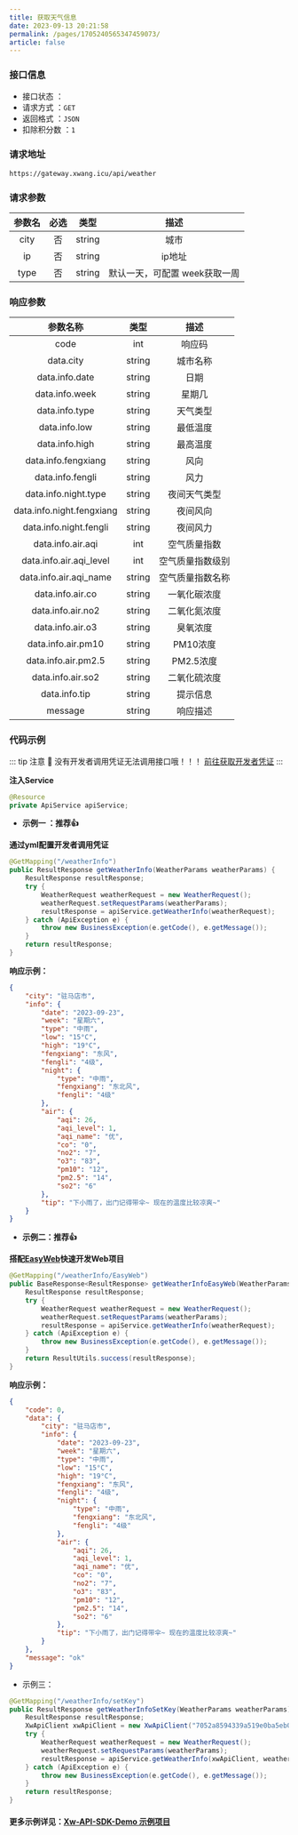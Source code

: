 ```yaml
---
title: 获取天气信息
date: 2023-09-13 20:21:58
permalink: /pages/1705240565347459073/
article: false
---
```


### 接口信息

- 接口状态 ： <Badge text="正常"/>
- 请求方式 ：`GET`
- 返回格式 ：`JSON`
- 扣除积分数 ：`1`

### 请求地址

```shell
https://gateway.xwang.icu/api/weather
```

### 请求参数

| 参数名 | 必选  |   类型   |        描述         |
|:---:|:---:|:------:|:-----------------:|
|   city   |  否  | string |        城市         |
|     ip     |  否  | string |       ip地址        |
|       type     |  否  |   string     | 默认一天，可配置 week获取一周 |

### 响应参数

|     参数名称     |   类型   |                     描述                      |
|:------------:|:------:|:-------------------------------------------:|
|     code     |  int   |                   响应码                    |
|   data.city  | string |                 城市名称                    |
|  data.info.date  | string |                  日期                     |
|  data.info.week  | string |                 星期几                    |
|  data.info.type  | string |                 天气类型                    |
|  data.info.low  | string |                  最低温度                   |
|  data.info.high  | string |                  最高温度                   |
|data.info.fengxiang|string|                风向                 |
|  data.info.fengli | string |                  风力                     |
|data.info.night.type|string|              夜间天气类型              |
|data.info.night.fengxiang|string|           夜间风向            |
|data.info.night.fengli|string|              夜间风力              |
|  data.info.air.aqi |  int   |               空气质量指数                |
|data.info.air.aqi_level|int|           空气质量指数级别            |
|data.info.air.aqi_name|string|          空气质量指数名称           |
|  data.info.air.co | string |               一氧化碳浓度                |
| data.info.air.no2 | string |               二氧化氮浓度                |
|  data.info.air.o3 | string |                臭氧浓度                 |
| data.info.air.pm10|string|               PM10浓度               |
|data.info.air.pm2.5|string|              PM2.5浓度              |
| data.info.air.so2 | string |               二氧化硫浓度                |
|   data.info.tip  | string |                 提示信息                    |
|   message    | string |                 响应描述                    |

### 代码示例

::: tip 注意 🔔️
没有开发者调用凭证无法调用接口哦！！！ [前往获取开发者凭证](https://api.xwang.icu/account/center)
:::

**注入Service**

```java
@Resource
private ApiService apiService;
```

- **示例一 ：推荐👍**

**通过yml配置开发者调用凭证**

```java
@GetMapping("/weatherInfo")
public ResultResponse getWeatherInfo(WeatherParams weatherParams) {
    ResultResponse resultResponse;
    try {
        WeatherRequest weatherRequest = new WeatherRequest();
        weatherRequest.setRequestParams(weatherParams);
        resultResponse = apiService.getWeatherInfo(weatherRequest);
    } catch (ApiException e) {
        throw new BusinessException(e.getCode(), e.getMessage());
    }
    return resultResponse;
}
```

**响应示例：**

```json
{
    "city": "驻马店市",
    "info": {
        "date": "2023-09-23",
        "week": "星期六",
        "type": "中雨",
        "low": "15°C",
        "high": "19°C",
        "fengxiang": "东风",
        "fengli": "4级",
        "night": {
            "type": "中雨",
            "fengxiang": "东北风",
            "fengli": "4级"
        },
        "air": {
            "aqi": 26,
            "aqi_level": 1,
            "aqi_name": "优",
            "co": "0",
            "no2": "7",
            "o3": "83",
            "pm10": "12",
            "pm2.5": "14",
            "so2": "6"
        },
        "tip": "下小雨了，出门记得带伞~ 现在的温度比较凉爽~"
    }
}
```

- **示例二：推荐👍**

**搭配[EasyWeb](https://github.com/Iyhsy/EasyWeb)快速开发Web项目**

```java
@GetMapping("/weatherInfo/EasyWeb")
public BaseResponse<ResultResponse> getWeatherInfoEasyWeb(WeatherParams weatherParams) {
    ResultResponse resultResponse;
    try {
        WeatherRequest weatherRequest = new WeatherRequest();
        weatherRequest.setRequestParams(weatherParams);
        resultResponse = apiService.getWeatherInfo(weatherRequest);
    } catch (ApiException e) {
        throw new BusinessException(e.getCode(), e.getMessage());
    }
    return ResultUtils.success(resultResponse);
}
```

**响应示例：**

```json
{
    "code": 0,
    "data": {
        "city": "驻马店市",
        "info": {
            "date": "2023-09-23",
            "week": "星期六",
            "type": "中雨",
            "low": "15°C",
            "high": "19°C",
            "fengxiang": "东风",
            "fengli": "4级",
            "night": {
                "type": "中雨",
                "fengxiang": "东北风",
                "fengli": "4级"
            },
            "air": {
                "aqi": 26,
                "aqi_level": 1,
                "aqi_name": "优",
                "co": "0",
                "no2": "7",
                "o3": "83",
                "pm10": "12",
                "pm2.5": "14",
                "so2": "6"
            },
            "tip": "下小雨了，出门记得带伞~ 现在的温度比较凉爽~"
        }
    },
    "message": "ok"
}
```

- 示例三：

```Java
@GetMapping("/weatherInfo/setKey")
public ResultResponse getWeatherInfoSetKey(WeatherParams weatherParams) {
    ResultResponse resultResponse;
    XwApiClient xwApiClient = new XwApiClient("7052a8594339a519e0ba5eb04a267a60", "d8d6df60ab209385a09ac796f1dfe3e1");
    try {
        WeatherRequest weatherRequest = new WeatherRequest();
        weatherRequest.setRequestParams(weatherParams);
        resultResponse = apiService.getWeatherInfo(xwApiClient, weatherRequest);
    } catch (ApiException e) {
        throw new BusinessException(e.getCode(), e.getMessage());
    }
    return resultResponse;
}
```

#### **更多示例详见：[Xw-API-SDK-Demo 示例项目](https://github.com/Iyhsy/Xw-api-sdk-demo/blob/master/src/main/java/icu/xwang/xwapisdkdemo/controller/InvokeController.java)**

